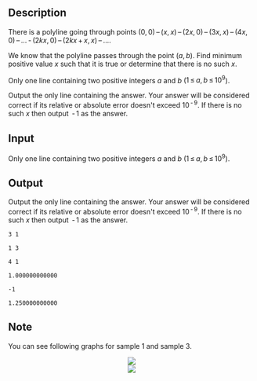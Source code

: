 ## Description

<div><p>There is a polyline going through points <span class="tex-span">(0, 0) – (<i>x</i>, <i>x</i>) – (2<i>x</i>, 0) – (3<i>x</i>, <i>x</i>) – (4<i>x</i>, 0) – ... - (2<i>kx</i>, 0) – (2<i>kx</i> + <i>x</i>, <i>x</i>) – ...</span>. </p><p>We know that the polyline passes through the point <span class="tex-span">(<i>a</i>, <i>b</i>)</span>. Find minimum positive value <span class="tex-span"><i>x</i></span> such that it is true or determine that there is no such <span class="tex-span"><i>x</i></span>.</p></div><div class="input-specification"><p>Only one line containing two positive integers <span class="tex-span"><i>a</i></span> and <span class="tex-span"><i>b</i></span> (<span class="tex-span">1 ≤ <i>a</i>, <i>b</i> ≤ 10<sup class="upper-index">9</sup></span>).</p></div><div class="output-specification"><p>Output the only line containing the answer. Your answer will be considered correct if its relative or absolute error doesn't exceed <span class="tex-span">10<sup class="upper-index"> - 9</sup></span>. If there is no such <span class="tex-span"><i>x</i></span> then output <span class="tex-span"> - 1</span> as the answer.</p></div>

## Input

<p>Only one line containing two positive integers <span class="tex-span"><i>a</i></span> and <span class="tex-span"><i>b</i></span> (<span class="tex-span">1 ≤ <i>a</i>, <i>b</i> ≤ 10<sup class="upper-index">9</sup></span>).</p>

## Output

<p>Output the only line containing the answer. Your answer will be considered correct if its relative or absolute error doesn't exceed <span class="tex-span">10<sup class="upper-index"> - 9</sup></span>. If there is no such <span class="tex-span"><i>x</i></span> then output <span class="tex-span"> - 1</span> as the answer.</p>





```input1
3 1

```




```input2
1 3

```




```input3
4 1

```




```output1
1.000000000000

```




```output2
-1

```




```output3
1.250000000000

```



## Note

<p>You can see following graphs for sample 1 and sample 3. </p><center> <img class="tex-graphics" src="file://9GU37yIi.png" style="max-width: 100.0%;max-height: 100.0%;"> </center><center> <img class="tex-graphics" src="file://pOQ4UUUM.png" style="max-width: 100.0%;max-height: 100.0%;"> </center>
